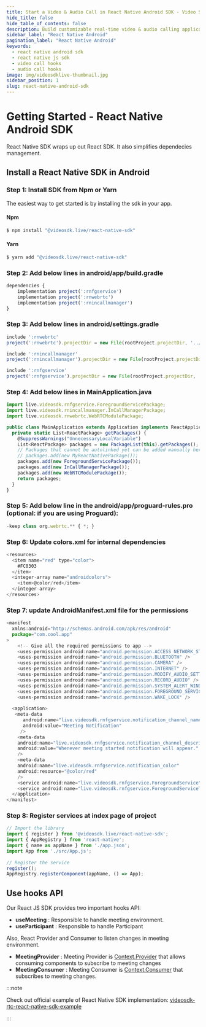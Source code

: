 ```yaml
---
title: Start a Video & Audio Call in React Native Android SDK - Video SDK Docs
hide_title: false
hide_table_of_contents: false
description: Build customizable real-time video & audio calling applications in React Native Android SDK using Video SDK add live Video & Audio conferencing to your applications.
sidebar_label: "React Native Android"
pagination_label: "React Native Android"
keywords:
  - react native android sdk
  - react native js sdk
  - video call hooks
  - audio call hooks
image: img/videosdklive-thumbnail.jpg
sidebar_position: 1
slug: react-native-android-sdk
---
```


# Getting Started - React Native Android SDK

React Native SDK wraps up out React SDK. It also simplifies dependecies management.

## Install a React Native SDK in Android

### Step 1: Install SDK from Npm or Yarn

The easiest way to get started is by installing the sdk in your app.

#### Npm

```js
$ npm install "@videosdk.live/react-native-sdk"
```

#### Yarn

```js
$ yarn add "@videosdk.live/react-native-sdk"
```

### Step 2: Add below lines in android/app/build.gradle

```js title="android/app/build.gradle"
dependencies {
    implementation project(':rnfgservice')
    implementation project(':rnwebrtc')
    implementation project(':rnincallmanager')
}
```

### Step 3: Add below lines in android/settings.gradle

```js title="android/settings.gradle"
include ':rnwebrtc'
project(':rnwebrtc').projectDir = new File(rootProject.projectDir, '../node_modules/@videosdk.live/react-native-webrtc/android')

include ':rnincallmanager'
project(':rnincallmanager').projectDir = new File(rootProject.projectDir, '../node_modules/@videosdk.live/react-native-incallmanager/android')

include ':rnfgservice'
project(':rnfgservice').projectDir = new File(rootProject.projectDir, '../node_modules/@videosdk.live/react-native-foreground-service/android')
```

### Step 4: Add below lines in MainApplication.java

```js title="MainApplication.java"
import live.videosdk.rnfgservice.ForegroundServicePackage;
import live.videosdk.rnincallmanager.InCallManagerPackage;
import live.videosdk.rnwebrtc.WebRTCModulePackage;

public class MainApplication extends Application implements ReactApplication {
  private static List<ReactPackage> getPackages() {
    @SuppressWarnings("UnnecessaryLocalVariable")
    List<ReactPackage> packages = new PackageList(this).getPackages();
    // Packages that cannot be autolinked yet can be added manually here, for example:
    // packages.add(new MyReactNativePackage());
    packages.add(new ForegroundServicePackage());
    packages.add(new InCallManagerPackage());
    packages.add(new WebRTCModulePackage());
    return packages;
  }
}
```

### Step 5: Add below line in the android/app/proguard-rules.pro (optional: if you are using Proguard):

```js title="android/app/proguard-rules.pro"
-keep class org.webrtc.** { *; }
```

### Step 6: Update colors.xml for internal dependencies

```js title="android/app/src/main/res/values/colors.xml"
<resources>
  <item name="red" type="color">
    #FC0303
  </item>
  <integer-array name="androidcolors">
    <item>@color/red</item>
  </integer-array>
</resources>
```

### Step 7: update AndroidManifest.xml file for the permissions

```js title="AndroidManifest.xml"
<manifest
  xmlns:android="http://schemas.android.com/apk/res/android"
  package="com.cool.app"
>
    <!-- Give all the required permissions to app -->
    <uses-permission android:name="android.permission.ACCESS_NETWORK_STATE" />
    <uses-permission android:name="android.permission.BLUETOOTH" />
    <uses-permission android:name="android.permission.CAMERA" />
    <uses-permission android:name="android.permission.INTERNET" />
    <uses-permission android:name="android.permission.MODIFY_AUDIO_SETTINGS" />
    <uses-permission android:name="android.permission.RECORD_AUDIO" />
    <uses-permission android:name="android.permission.SYSTEM_ALERT_WINDOW" />
    <uses-permission android:name="android.permission.FOREGROUND_SERVICE"/>
    <uses-permission android:name="android.permission.WAKE_LOCK" />
​
  <application>
   <meta-data
      android:name="live.videosdk.rnfgservice.notification_channel_name"
      android:value="Meeting Notification"
     />
    <meta-data
    android:name="live.videosdk.rnfgservice.notification_channel_description"
    android:value="Whenever meeting started notification will appear."
    />
    <meta-data
    android:name="live.videosdk.rnfgservice.notification_color"
    android:resource="@color/red"
    />
    <service android:name="live.videosdk.rnfgservice.ForegroundService" android:foregroundServiceType="mediaProjection"></service>
    <service android:name="live.videosdk.rnfgservice.ForegroundServiceTask"></service>
  </application>
</manifest>
```

### Step 8: Register services at index page of project

```js title="index.js"
// Import the library
import { register } from '@videosdk.live/react-native-sdk';
import { AppRegistry } from 'react-native';
import { name as appName } from './app.json';
import App from './src/App.js';
​
// Register the service
register();
AppRegistry.registerComponent(appName, () => App);
```

## Use hooks API

Our React JS SDK provides two important hooks API:

- **useMeeting** : Responsible to handle meeting environment.
- **useParticipant** : Responsible to handle Participant

Also, React Provider and Consumer to listen changes in meeting environment.

- **MeetingProvider** : Meeting Provider is [Context.Provider](https://reactjs.org/docs/context.html#contextprovider) that allows consuming components to subscribe to meeting changes
- **MeetingConsumer** : Meeting Consumer is [Context.Consumer](https://reactjs.org/docs/context.html#contextconsumer) that subscribes to meeting changes.

:::note

Check out official example of React Native SDK implementation: [videosdk-rtc-react-native-sdk-example](https://github.com/videosdk-live/videosdk-rtc-react-native-sdk-example)

:::
